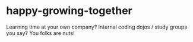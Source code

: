 # happy-growing-together
Learning time at your own company? Internal coding dojos / study groups you say? You folks are nuts!
